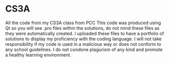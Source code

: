 # CS3A
All the code from my CS3A class from PCC
This code was produced using Qt so you will see .pro files within the solutions, do not mind these files as they were automatically created.
I uploaded these files to have a portfolio of solutions to display my proficiency with the coding language.
I will not take responsibility if my code is used in a malicious way or does not conform to any school guidelines.
I do not condone plagurism of any kind and promote a healthy learning environment.
